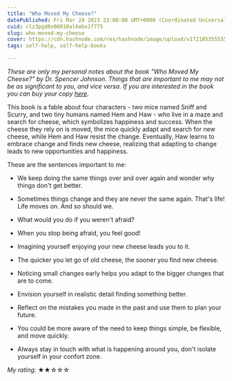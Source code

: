 ```yaml
---
title: "Who Moved My Cheese?"
datePublished: Fri Mar 24 2023 23:00:00 GMT+0000 (Coordinated Universal Time)
cuid: clz3pgd8n00010al6ebx1f775
slug: who-moved-my-cheese
cover: https://cdn.hashnode.com/res/hashnode/image/upload/v1721053555556/853b98a0-a018-4b19-b8f6-6756906d509e.jpeg
tags: self-help, self-help-books

---
```


*These are only my personal notes about the book "Who Moved My Cheese?" by Dr. Spencer Johnson. Things that are important to me may not be as significant to you, and vice versa. If you are interested in the book you can buy your copy* [*here*](https://www.amazon.com/Who-Moved-My-Cheese-Mazing-ebook/dp/B004CR6AM4)*.*

This book is a fable about four characters - two mice named Sniff and Scurry, and two tiny humans named Hem and Haw - who live in a maze and search for cheese, which symbolizes happiness and success. When the cheese they rely on is moved, the mice quickly adapt and search for new cheese, while Hem and Haw resist the change. Eventually, Haw learns to embrace change and finds new cheese, realizing that adapting to change leads to new opportunities and happiness.

These are the sentences important to me:

* We keep doing the same things over and over again and wonder why things don't get better.
    
* Sometimes things change and they are never the same again. That's life! Life moves on. And so should we.
    
* What would you do if you weren't afraid?
    
* When you stop being afraid, you feel good!
    
* Imagining yourself enjoying your new cheese leads you to it.
    
* The quicker you let go of old cheese, the sooner you find new cheese.
    
* Noticing small changes early helps you adapt to the bigger changes that are to come.
    
* Envision yourself in realistic detail finding something better.
    
* Reflect on the mistakes you made in the past and use them to plan your future.
    
* You could be more aware of the need to keep things simple, be flexible, and move quickly.
    
* Always stay in touch with what is happening around you, don't isolate yourself in your confort zone.
    

*My rating:* ★★☆☆☆